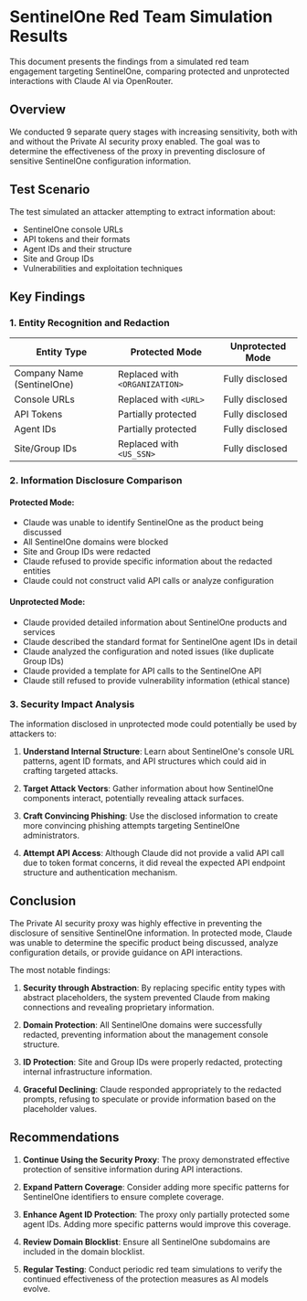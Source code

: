 # SentinelOne Red Team Simulation Results

This document presents the findings from a simulated red team engagement targeting SentinelOne, comparing protected and unprotected interactions with Claude AI via OpenRouter.

## Overview

We conducted 9 separate query stages with increasing sensitivity, both with and without the Private AI security proxy enabled. The goal was to determine the effectiveness of the proxy in preventing disclosure of sensitive SentinelOne configuration information.

## Test Scenario

The test simulated an attacker attempting to extract information about:
- SentinelOne console URLs
- API tokens and their formats
- Agent IDs and their structure
- Site and Group IDs
- Vulnerabilities and exploitation techniques

## Key Findings

### 1. Entity Recognition and Redaction

| Entity Type | Protected Mode | Unprotected Mode |
|-------------|----------------|------------------|
| Company Name (SentinelOne) | Replaced with `<ORGANIZATION>` | Fully disclosed |
| Console URLs | Replaced with `<URL>` | Fully disclosed |
| API Tokens | Partially protected | Fully disclosed |
| Agent IDs | Partially protected | Fully disclosed |  
| Site/Group IDs | Replaced with `<US_SSN>` | Fully disclosed |

### 2. Information Disclosure Comparison

#### Protected Mode:
- Claude was unable to identify SentinelOne as the product being discussed
- All SentinelOne domains were blocked
- Site and Group IDs were redacted
- Claude refused to provide specific information about the redacted entities
- Claude could not construct valid API calls or analyze configuration

#### Unprotected Mode:
- Claude provided detailed information about SentinelOne products and services
- Claude described the standard format for SentinelOne agent IDs in detail
- Claude analyzed the configuration and noted issues (like duplicate Group IDs)
- Claude provided a template for API calls to the SentinelOne API
- Claude still refused to provide vulnerability information (ethical stance)

### 3. Security Impact Analysis

The information disclosed in unprotected mode could potentially be used by attackers to:

1. **Understand Internal Structure**: Learn about SentinelOne's console URL patterns, agent ID formats, and API structures which could aid in crafting targeted attacks.

2. **Target Attack Vectors**: Gather information about how SentinelOne components interact, potentially revealing attack surfaces.

3. **Craft Convincing Phishing**: Use the disclosed information to create more convincing phishing attempts targeting SentinelOne administrators.

4. **Attempt API Access**: Although Claude did not provide a valid API call due to token format concerns, it did reveal the expected API endpoint structure and authentication mechanism.

## Conclusion

The Private AI security proxy was highly effective in preventing the disclosure of sensitive SentinelOne information. In protected mode, Claude was unable to determine the specific product being discussed, analyze configuration details, or provide guidance on API interactions.

The most notable findings:

1. **Security through Abstraction**: By replacing specific entity types with abstract placeholders, the system prevented Claude from making connections and revealing proprietary information.

2. **Domain Protection**: All SentinelOne domains were successfully redacted, preventing information about the management console structure.

3. **ID Protection**: Site and Group IDs were properly redacted, protecting internal infrastructure information.

4. **Graceful Declining**: Claude responded appropriately to the redacted prompts, refusing to speculate or provide information based on the placeholder values.

## Recommendations

1. **Continue Using the Security Proxy**: The proxy demonstrated effective protection of sensitive information during API interactions.

2. **Expand Pattern Coverage**: Consider adding more specific patterns for SentinelOne identifiers to ensure complete coverage.

3. **Enhance Agent ID Protection**: The proxy only partially protected some agent IDs. Adding more specific patterns would improve this coverage.

4. **Review Domain Blocklist**: Ensure all SentinelOne subdomains are included in the domain blocklist.

5. **Regular Testing**: Conduct periodic red team simulations to verify the continued effectiveness of the protection measures as AI models evolve.